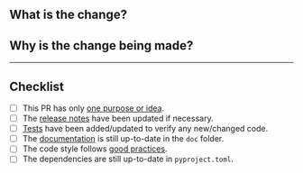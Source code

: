 ## What is the change?

<!-- MANDATORY: Describe the change -->

## Why is the change being made?

<!-- MANDATORY: Explain why the change is necessary -->


---

## Checklist

<!--
    You (the pull requester) should put an `x` if the condition is met, OR if it does not apply.
-->

- [ ] This PR has only [one purpose or idea](https://terrapower.github.io/armi/developer/tooling.html#one-idea-one-pr).
- [ ] The [release notes](https://terrapower.github.io/armi/developer/tooling.html#add-release-notes) have been updated if necessary.
- [ ] [Tests](https://terrapower.github.io/armi/developer/tooling.html#test-it) have been added/updated to verify any new/changed code.
- [ ] The [documentation](https://terrapower.github.io/armi/developer/tooling.html#document-it) is still up-to-date in the `doc` folder.
- [ ] The code style follows [good practices](https://terrapower.github.io/armi/developer/standards_and_practices.html).
- [ ] The dependencies are still up-to-date in `pyproject.toml`.
